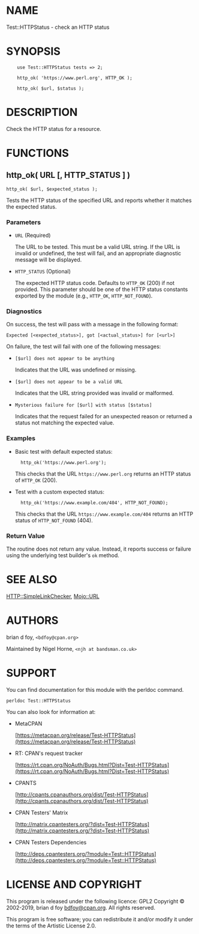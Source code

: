 # NAME

Test::HTTPStatus - check an HTTP status

# SYNOPSIS

        use Test::HTTPStatus tests => 2;

        http_ok( 'https://www.perl.org', HTTP_OK );

        http_ok( $url, $status );

# DESCRIPTION

Check the HTTP status for a resource.

# FUNCTIONS

## http\_ok( URL \[, HTTP\_STATUS \] )

    http_ok( $url, $expected_status );

Tests the HTTP status of the specified URL and reports whether it matches the expected status.

### Parameters

- `URL` (Required)

    The URL to be tested.
    This must be a valid URL string.
    If the URL is invalid or undefined, the test will fail, and an appropriate diagnostic message will be displayed.

- `HTTP_STATUS` (Optional)

    The expected HTTP status code.
    Defaults to `HTTP_OK` (200) if not provided.
    This parameter should be one of the HTTP status constants exported by the module (e.g., `HTTP_OK`, `HTTP_NOT_FOUND`).

### Diagnostics

On success, the test will pass with a message in the following format:

    Expected [<expected_status>], got [<actual_status>] for [<url>]

On failure, the test will fail with one of the following messages:

- `[$url] does not appear to be anything`

    Indicates that the URL was undefined or missing.

- `[$url] does not appear to be a valid URL`

    Indicates that the URL string provided was invalid or malformed.

- `Mysterious failure for [$url] with status [$status]`

    Indicates that the request failed for an unexpected reason or returned a status not matching the expected value.

### Examples

- Basic test with default expected status:

        http_ok('https://www.perl.org');

    This checks that the URL `https://www.perl.org` returns an HTTP status of `HTTP_OK` (200).

- Test with a custom expected status:

        http_ok('https://www.example.com/404', HTTP_NOT_FOUND);

    This checks that the URL `https://www.example.com/404` returns an HTTP status of `HTTP_NOT_FOUND` (404).

### Return Value

The routine does not return any value.
Instead, it reports success or failure using the underlying test builder's `ok` method.

# SEE ALSO

[HTTP::SimpleLinkChecker](https://metacpan.org/pod/HTTP%3A%3ASimpleLinkChecker), [Mojo::URL](https://metacpan.org/pod/Mojo%3A%3AURL)

# AUTHORS

brian d foy, `<bdfoy@cpan.org>`

Maintained by Nigel Horne, `<njh at bandsman.co.uk>`

# SUPPORT

You can find documentation for this module with the perldoc command.

    perldoc Test::HTTPStatus

You can also look for information at:

- MetaCPAN

    [https://metacpan.org/release/Test-HTTPStatus](https://metacpan.org/release/Test-HTTPStatus)

- RT: CPAN's request tracker

    [https://rt.cpan.org/NoAuth/Bugs.html?Dist=Test-HTTPStatus](https://rt.cpan.org/NoAuth/Bugs.html?Dist=Test-HTTPStatus)

- CPANTS

    [http://cpants.cpanauthors.org/dist/Test-HTTPStatus](http://cpants.cpanauthors.org/dist/Test-HTTPStatus)

- CPAN Testers' Matrix

    [http://matrix.cpantesters.org/?dist=Test-HTTPStatus](http://matrix.cpantesters.org/?dist=Test-HTTPStatus)

- CPAN Testers Dependencies

    [http://deps.cpantesters.org/?module=Test::HTTPStatus](http://deps.cpantesters.org/?module=Test::HTTPStatus)

# LICENSE AND COPYRIGHT

This program is released under the following licence: GPL2
Copyright © 2002-2019, brian d foy <bdfoy@cpan.org>. All rights reserved.

This program is free software; you can redistribute it and/or modify
it under the terms of the Artistic License 2.0.
